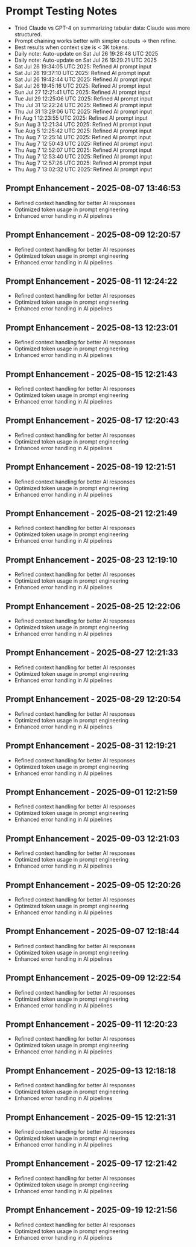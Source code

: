 # Prompt Testing Notes

- Tried Claude vs GPT-4 on summarizing tabular data: Claude was more structured.
- Prompt chaining works better with simpler outputs → then refine.
- Best results when context size is < 3K tokens.
- Daily note: Auto-update on Sat Jul 26 19:28:48 UTC 2025
- Daily note: Auto-update on Sat Jul 26 19:29:21 UTC 2025
- Sat Jul 26 19:34:05 UTC 2025: Refined AI prompt input
- Sat Jul 26 19:37:10 UTC 2025: Refined AI prompt input
- Sat Jul 26 19:42:44 UTC 2025: Refined AI prompt input
- Sat Jul 26 19:45:16 UTC 2025: Refined AI prompt input
- Sun Jul 27 12:21:41 UTC 2025: Refined AI prompt input
- Tue Jul 29 12:25:06 UTC 2025: Refined AI prompt input
- Thu Jul 31 12:22:24 UTC 2025: Refined AI prompt input
- Thu Jul 31 13:29:06 UTC 2025: Refined AI prompt input
- Fri Aug  1 12:23:55 UTC 2025: Refined AI prompt input
- Sun Aug  3 12:21:34 UTC 2025: Refined AI prompt input
- Tue Aug  5 12:25:42 UTC 2025: Refined AI prompt input
- Thu Aug  7 12:25:14 UTC 2025: Refined AI prompt input
- Thu Aug  7 12:50:43 UTC 2025: Refined AI prompt input
- Thu Aug  7 12:52:07 UTC 2025: Refined AI prompt input
- Thu Aug  7 12:53:40 UTC 2025: Refined AI prompt input
- Thu Aug  7 12:57:26 UTC 2025: Refined AI prompt input
- Thu Aug  7 13:02:32 UTC 2025: Refined AI prompt input
## Prompt Enhancement - 2025-08-07 13:46:53
- Refined context handling for better AI responses
- Optimized token usage in prompt engineering
- Enhanced error handling in AI pipelines

## Prompt Enhancement - 2025-08-09 12:20:57
- Refined context handling for better AI responses
- Optimized token usage in prompt engineering
- Enhanced error handling in AI pipelines

## Prompt Enhancement - 2025-08-11 12:24:22
- Refined context handling for better AI responses
- Optimized token usage in prompt engineering
- Enhanced error handling in AI pipelines

## Prompt Enhancement - 2025-08-13 12:23:01
- Refined context handling for better AI responses
- Optimized token usage in prompt engineering
- Enhanced error handling in AI pipelines

## Prompt Enhancement - 2025-08-15 12:21:43
- Refined context handling for better AI responses
- Optimized token usage in prompt engineering
- Enhanced error handling in AI pipelines

## Prompt Enhancement - 2025-08-17 12:20:43
- Refined context handling for better AI responses
- Optimized token usage in prompt engineering
- Enhanced error handling in AI pipelines

## Prompt Enhancement - 2025-08-19 12:21:51
- Refined context handling for better AI responses
- Optimized token usage in prompt engineering
- Enhanced error handling in AI pipelines

## Prompt Enhancement - 2025-08-21 12:21:49
- Refined context handling for better AI responses
- Optimized token usage in prompt engineering
- Enhanced error handling in AI pipelines

## Prompt Enhancement - 2025-08-23 12:19:10
- Refined context handling for better AI responses
- Optimized token usage in prompt engineering
- Enhanced error handling in AI pipelines

## Prompt Enhancement - 2025-08-25 12:22:06
- Refined context handling for better AI responses
- Optimized token usage in prompt engineering
- Enhanced error handling in AI pipelines

## Prompt Enhancement - 2025-08-27 12:21:33
- Refined context handling for better AI responses
- Optimized token usage in prompt engineering
- Enhanced error handling in AI pipelines

## Prompt Enhancement - 2025-08-29 12:20:54
- Refined context handling for better AI responses
- Optimized token usage in prompt engineering
- Enhanced error handling in AI pipelines

## Prompt Enhancement - 2025-08-31 12:19:21
- Refined context handling for better AI responses
- Optimized token usage in prompt engineering
- Enhanced error handling in AI pipelines

## Prompt Enhancement - 2025-09-01 12:21:59
- Refined context handling for better AI responses
- Optimized token usage in prompt engineering
- Enhanced error handling in AI pipelines

## Prompt Enhancement - 2025-09-03 12:21:03
- Refined context handling for better AI responses
- Optimized token usage in prompt engineering
- Enhanced error handling in AI pipelines

## Prompt Enhancement - 2025-09-05 12:20:26
- Refined context handling for better AI responses
- Optimized token usage in prompt engineering
- Enhanced error handling in AI pipelines

## Prompt Enhancement - 2025-09-07 12:18:44
- Refined context handling for better AI responses
- Optimized token usage in prompt engineering
- Enhanced error handling in AI pipelines

## Prompt Enhancement - 2025-09-09 12:22:54
- Refined context handling for better AI responses
- Optimized token usage in prompt engineering
- Enhanced error handling in AI pipelines

## Prompt Enhancement - 2025-09-11 12:20:23
- Refined context handling for better AI responses
- Optimized token usage in prompt engineering
- Enhanced error handling in AI pipelines

## Prompt Enhancement - 2025-09-13 12:18:18
- Refined context handling for better AI responses
- Optimized token usage in prompt engineering
- Enhanced error handling in AI pipelines

## Prompt Enhancement - 2025-09-15 12:21:31
- Refined context handling for better AI responses
- Optimized token usage in prompt engineering
- Enhanced error handling in AI pipelines

## Prompt Enhancement - 2025-09-17 12:21:42
- Refined context handling for better AI responses
- Optimized token usage in prompt engineering
- Enhanced error handling in AI pipelines

## Prompt Enhancement - 2025-09-19 12:21:56
- Refined context handling for better AI responses
- Optimized token usage in prompt engineering
- Enhanced error handling in AI pipelines

